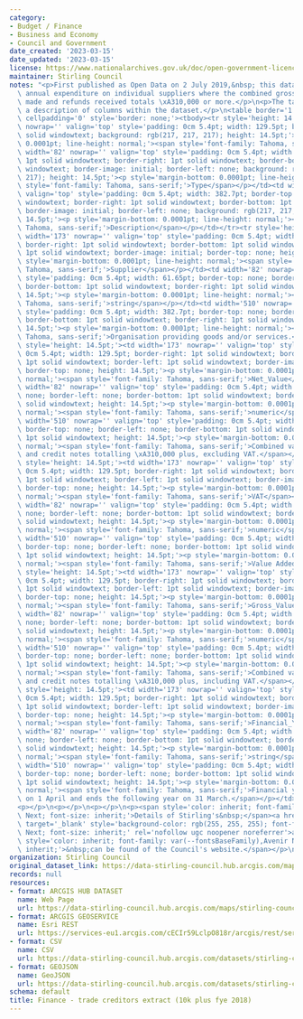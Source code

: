 ```yaml
---
category:
- Budget / Finance
- Business and Economy
- Council and Government
date_created: '2023-03-15'
date_updated: '2023-03-15'
license: https://www.nationalarchives.gov.uk/doc/open-government-licence/version/3/
maintainer: Stirling Council
notes: "<p>First published as Open Data on 2 July 2019,&nbsp; this dataset shows the\
  \ annual expenditure on individual suppliers where the combined gross value of payments\
  \ made and refunds received totals \xA310,000 or more.</p>\n<p>The table below provides\
  \ a description of columns within the dataset.</p>\n<table border='1' cellspacing='0'\
  \ cellpadding='0' style='border: none;'><tbody><tr style='height: 14.5pt;'><td width='173'\
  \ nowrap='' valign='top' style='padding: 0cm 5.4pt; width: 129.5pt; border: 1pt\
  \ solid windowtext; background: rgb(217, 217, 217); height: 14.5pt;'><p style='margin-bottom:\
  \ 0.0001pt; line-height: normal;'><span style='font-family: Tahoma, sans-serif;'>Column</span></p></td><td\
  \ width='82' nowrap='' valign='top' style='padding: 0cm 5.4pt; width: 61.65pt; border-top:\
  \ 1pt solid windowtext; border-right: 1pt solid windowtext; border-bottom: 1pt solid\
  \ windowtext; border-image: initial; border-left: none; background: rgb(217, 217,\
  \ 217); height: 14.5pt;'><p style='margin-bottom: 0.0001pt; line-height: normal;'><span\
  \ style='font-family: Tahoma, sans-serif;'>Type</span></p></td><td width='510' nowrap=''\
  \ valign='top' style='padding: 0cm 5.4pt; width: 382.7pt; border-top: 1pt solid\
  \ windowtext; border-right: 1pt solid windowtext; border-bottom: 1pt solid windowtext;\
  \ border-image: initial; border-left: none; background: rgb(217, 217, 217); height:\
  \ 14.5pt;'><p style='margin-bottom: 0.0001pt; line-height: normal;'><span style='font-family:\
  \ Tahoma, sans-serif;'>Description</span></p></td></tr><tr style='height: 14.5pt;'><td\
  \ width='173' nowrap='' valign='top' style='padding: 0cm 5.4pt; width: 129.5pt;\
  \ border-right: 1pt solid windowtext; border-bottom: 1pt solid windowtext; border-left:\
  \ 1pt solid windowtext; border-image: initial; border-top: none; height: 14.5pt;'><p\
  \ style='margin-bottom: 0.0001pt; line-height: normal;'><span style='font-family:\
  \ Tahoma, sans-serif;'>Supplier</span></p></td><td width='82' nowrap='' valign='top'\
  \ style='padding: 0cm 5.4pt; width: 61.65pt; border-top: none; border-left: none;\
  \ border-bottom: 1pt solid windowtext; border-right: 1pt solid windowtext; height:\
  \ 14.5pt;'><p style='margin-bottom: 0.0001pt; line-height: normal;'><span style='font-family:\
  \ Tahoma, sans-serif;'>string</span></p></td><td width='510' nowrap='' valign='top'\
  \ style='padding: 0cm 5.4pt; width: 382.7pt; border-top: none; border-left: none;\
  \ border-bottom: 1pt solid windowtext; border-right: 1pt solid windowtext; height:\
  \ 14.5pt;'><p style='margin-bottom: 0.0001pt; line-height: normal;'><span style='font-family:\
  \ Tahoma, sans-serif;'>Organisation providing goods and/or services.</span></p></td></tr><tr\
  \ style='height: 14.5pt;'><td width='173' nowrap='' valign='top' style='padding:\
  \ 0cm 5.4pt; width: 129.5pt; border-right: 1pt solid windowtext; border-bottom:\
  \ 1pt solid windowtext; border-left: 1pt solid windowtext; border-image: initial;\
  \ border-top: none; height: 14.5pt;'><p style='margin-bottom: 0.0001pt; line-height:\
  \ normal;'><span style='font-family: Tahoma, sans-serif;'>Net_Value</span></p></td><td\
  \ width='82' nowrap='' valign='top' style='padding: 0cm 5.4pt; width: 61.65pt; border-top:\
  \ none; border-left: none; border-bottom: 1pt solid windowtext; border-right: 1pt\
  \ solid windowtext; height: 14.5pt;'><p style='margin-bottom: 0.0001pt; line-height:\
  \ normal;'><span style='font-family: Tahoma, sans-serif;'>numeric</span></p></td><td\
  \ width='510' nowrap='' valign='top' style='padding: 0cm 5.4pt; width: 382.7pt;\
  \ border-top: none; border-left: none; border-bottom: 1pt solid windowtext; border-right:\
  \ 1pt solid windowtext; height: 14.5pt;'><p style='margin-bottom: 0.0001pt; line-height:\
  \ normal;'><span style='font-family: Tahoma, sans-serif;'>Combined value of invoices\
  \ and credit notes totalling \xA310,000 plus, excluding VAT.</span></p></td></tr><tr\
  \ style='height: 14.5pt;'><td width='173' nowrap='' valign='top' style='padding:\
  \ 0cm 5.4pt; width: 129.5pt; border-right: 1pt solid windowtext; border-bottom:\
  \ 1pt solid windowtext; border-left: 1pt solid windowtext; border-image: initial;\
  \ border-top: none; height: 14.5pt;'><p style='margin-bottom: 0.0001pt; line-height:\
  \ normal;'><span style='font-family: Tahoma, sans-serif;'>VAT</span></p></td><td\
  \ width='82' nowrap='' valign='top' style='padding: 0cm 5.4pt; width: 61.65pt; border-top:\
  \ none; border-left: none; border-bottom: 1pt solid windowtext; border-right: 1pt\
  \ solid windowtext; height: 14.5pt;'><p style='margin-bottom: 0.0001pt; line-height:\
  \ normal;'><span style='font-family: Tahoma, sans-serif;'>numeric</span></p></td><td\
  \ width='510' nowrap='' valign='top' style='padding: 0cm 5.4pt; width: 382.7pt;\
  \ border-top: none; border-left: none; border-bottom: 1pt solid windowtext; border-right:\
  \ 1pt solid windowtext; height: 14.5pt;'><p style='margin-bottom: 0.0001pt; line-height:\
  \ normal;'><span style='font-family: Tahoma, sans-serif;'>Value Added Tax.</span></p></td></tr><tr\
  \ style='height: 14.5pt;'><td width='173' nowrap='' valign='top' style='padding:\
  \ 0cm 5.4pt; width: 129.5pt; border-right: 1pt solid windowtext; border-bottom:\
  \ 1pt solid windowtext; border-left: 1pt solid windowtext; border-image: initial;\
  \ border-top: none; height: 14.5pt;'><p style='margin-bottom: 0.0001pt; line-height:\
  \ normal;'><span style='font-family: Tahoma, sans-serif;'>Gross_Value</span></p></td><td\
  \ width='82' nowrap='' valign='top' style='padding: 0cm 5.4pt; width: 61.65pt; border-top:\
  \ none; border-left: none; border-bottom: 1pt solid windowtext; border-right: 1pt\
  \ solid windowtext; height: 14.5pt;'><p style='margin-bottom: 0.0001pt; line-height:\
  \ normal;'><span style='font-family: Tahoma, sans-serif;'>numeric</span></p></td><td\
  \ width='510' nowrap='' valign='top' style='padding: 0cm 5.4pt; width: 382.7pt;\
  \ border-top: none; border-left: none; border-bottom: 1pt solid windowtext; border-right:\
  \ 1pt solid windowtext; height: 14.5pt;'><p style='margin-bottom: 0.0001pt; line-height:\
  \ normal;'><span style='font-family: Tahoma, sans-serif;'>Combined value of invoices\
  \ and credit notes totalling \xA310,000 plus, including VAT.</span></p></td></tr><tr\
  \ style='height: 14.5pt;'><td width='173' nowrap='' valign='top' style='padding:\
  \ 0cm 5.4pt; width: 129.5pt; border-right: 1pt solid windowtext; border-bottom:\
  \ 1pt solid windowtext; border-left: 1pt solid windowtext; border-image: initial;\
  \ border-top: none; height: 14.5pt;'><p style='margin-bottom: 0.0001pt; line-height:\
  \ normal;'><span style='font-family: Tahoma, sans-serif;'>Financial_Year_ending</span></p></td><td\
  \ width='82' nowrap='' valign='top' style='padding: 0cm 5.4pt; width: 61.65pt; border-top:\
  \ none; border-left: none; border-bottom: 1pt solid windowtext; border-right: 1pt\
  \ solid windowtext; height: 14.5pt;'><p style='margin-bottom: 0.0001pt; line-height:\
  \ normal;'><span style='font-family: Tahoma, sans-serif;'>string</span></p></td><td\
  \ width='510' nowrap='' valign='top' style='padding: 0cm 5.4pt; width: 382.7pt;\
  \ border-top: none; border-left: none; border-bottom: 1pt solid windowtext; border-right:\
  \ 1pt solid windowtext; height: 14.5pt;'><p style='margin-bottom: 0.0001pt; line-height:\
  \ normal;'><span style='font-family: Tahoma, sans-serif;'>Financial year begins\
  \ on 1 April and ends the following year on 31 March.</span></p></td></tr></tbody></table>\n\
  <p></p>\n<p></p>\n<p></p>\n<p><span style='color: inherit; font-family: var(--fontsBaseFamily),Avenir\
  \ Next; font-size: inherit;'>Details of Stirling's&nbsp;</span><a href='https://www.stirling.gov.uk/council-and-committees/performance-and-statistics/annual-accounts/'\
  \ target='_blank' style='background-color: rgb(255, 255, 255); font-family: var(--fontsBaseFamily),Avenir\
  \ Next; font-size: inherit;' rel='nofollow ugc noopener noreferrer'>annual accounts</a><span\
  \ style='color: inherit; font-family: var(--fontsBaseFamily),Avenir Next; font-size:\
  \ inherit;'>&nbsp;can be found of the Council's website.</span></p>\n<p></p>"
organization: Stirling Council
original_dataset_link: https://data-stirling-council.hub.arcgis.com/maps/stirling-council::finance-trade-creditors-extract-10k-plus-fye-2018
records: null
resources:
- format: ARCGIS HUB DATASET
  name: Web Page
  url: https://data-stirling-council.hub.arcgis.com/maps/stirling-council::finance-trade-creditors-extract-10k-plus-fye-2018
- format: ARCGIS GEOSERVICE
  name: Esri REST
  url: https://services-eu1.arcgis.com/cECIr59LclpO818r/arcgis/rest/services/finance%20-%20trade%20creditors%20extract%20(10k%20plus%20fye%202018)/FeatureServer/0
- format: CSV
  name: CSV
  url: https://data-stirling-council.hub.arcgis.com/datasets/stirling-council::finance-trade-creditors-extract-10k-plus-fye-2018.csv?where=1=1&outSR=%7B%22latestWkid%22%3A3857%2C%22wkid%22%3A102100%7D
- format: GEOJSON
  name: GeoJSON
  url: https://data-stirling-council.hub.arcgis.com/datasets/stirling-council::finance-trade-creditors-extract-10k-plus-fye-2018.geojson?where=1=1&outSR=%7B%22latestWkid%22%3A3857%2C%22wkid%22%3A102100%7D
schema: default
title: Finance - trade creditors extract (10k plus fye 2018)
---
```

